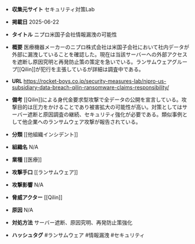 - **収集元サイト**
セキュリティ対策Lab

- **掲載日**
2025-06-22

- **タイトル**
ニプロ米国子会社情報漏洩の可能性

- **概要**
医療機器メーカーのニプロ株式会社は米国子会社において社内データが外部に漏洩していることを確認した。現在は当該サーバーへの外部アクセスを遮断し原因究明と再発防止策の策定を急いでいる。ランサムウェアグループ[[Qilin]]が犯行を主張しているが詳細は調査中である。

- **URL**
https://rocket-boys.co.jp/security-measures-lab/nipro-us-subsidiary-data-breach-qilin-ransomware-claims-responsibility/

- **備考**
[[Qilin]]による身代金要求型攻撃で全データの公開を宣言している。攻撃目的は圧力をかけることであり被害拡大の可能性が高い。対策としてはサーバー遮断と原因調査の継続、セキュリティ強化が必要である。類似事例として他企業へのランサムウェア攻撃が報告されている。

- **分類**
[[他組織インシデント]]

- **組織名**
N/A

- **業種**
[[医療]]

- **攻撃手口**
[[ランサムウェア]]

- **攻撃影響**
N/A

- **脅威アクター**
[[Qilin]]

- **原因**
N/A

- **対処方法**
サーバー遮断、原因究明、再発防止策強化

- **ハッシュタグ**
#ランサムウェア #情報漏洩 #セキュリティ
